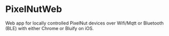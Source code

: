 # PixelNutWeb
Web app for locally controlled PixelNut devices over Wifi/Mqtt or Bluetooth (BLE) with either Chrome or Bluify on iOS.
